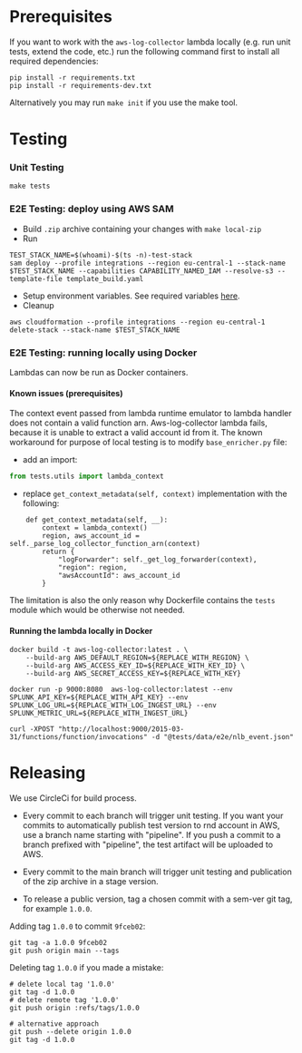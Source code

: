 # Prerequisites

If you want to work with the `aws-log-collector` lambda locally (e.g. run unit tests, extend the code, etc.) run the following command first to install all required dependencies:

```
pip install -r requirements.txt
pip install -r requirements-dev.txt
```

Alternatively you may run `make init` if you use the make tool.

# Testing
### Unit Testing
`make tests`

### E2E Testing: deploy using AWS SAM
* Build `.zip` archive containing your changes with `make local-zip`
* Run 
```
TEST_STACK_NAME=$(whoami)-$(ts -n)-test-stack    
sam deploy --profile integrations --region eu-central-1 --stack-name $TEST_STACK_NAME --capabilities CAPABILITY_NAMED_IAM --resolve-s3 --template-file template_build.yaml
```
* Setup environment variables. See required variables [here](./README.md#4-set-environment-variables).
* Cleanup 
```
aws cloudformation --profile integrations --region eu-central-1 delete-stack --stack-name $TEST_STACK_NAME
```

### E2E Testing: running locally using Docker
Lambdas can now be run as Docker containers.

#### Known issues (prerequisites)
The context event passed from lambda runtime emulator to lambda handler does not contain a valid function arn. Aws-log-collector lambda fails, because it is unable to extract a valid account id from it.
The known workaround for purpose of local testing is to modify `base_enricher.py` file:
* add an import:
```python
from tests.utils import lambda_context
```
* replace `get_context_metadata(self, context)` implementation with the following:
```
    def get_context_metadata(self, __):
        context = lambda_context()
        region, aws_account_id = self._parse_log_collector_function_arn(context)
        return {
            "logForwarder": self._get_log_forwarder(context),
            "region": region,
            "awsAccountId": aws_account_id
        }
```
The limitation is also the only reason why Dockerfile contains the `tests` module which would be otherwise not needed.

#### Running the lambda locally in Docker

```shell script
docker build -t aws-log-collector:latest . \
    --build-arg AWS_DEFAULT_REGION=${REPLACE_WITH_REGION} \
    --build-arg AWS_ACCESS_KEY_ID=${REPLACE_WITH_KEY_ID} \
    --build-arg AWS_SECRET_ACCESS_KEY=${REPLACE_WITH_KEY}

docker run -p 9000:8080  aws-log-collector:latest --env SPLUNK_API_KEY=${REPLACE_WITH_API_KEY} --env SPLUNK_LOG_URL=${REPLACE_WITH_LOG_INGEST_URL} --env SPLUNK_METRIC_URL=${REPLACE_WITH_INGEST_URL}
                                                                  
curl -XPOST "http://localhost:9000/2015-03-31/functions/function/invocations" -d "@tests/data/e2e/nlb_event.json"
```

# Releasing
We use CircleCi for build process.
* Every commit to each branch will trigger unit testing. If you want your commits to automatically publish test version to rnd account in AWS, use a branch name starting with "pipeline". If you push a commit to a branch prefixed with "pipeline", the test artifact will be uploaded to AWS.

* Every commit to the main branch will trigger unit testing and publication of the zip archive in a stage version.

* To release a public version, tag a chosen commit with a sem-ver git tag, for example `1.0.0`.

Adding tag `1.0.0` to commit `9fceb02`:
```
git tag -a 1.0.0 9fceb02
git push origin main --tags
```

Deleting tag `1.0.0` if you made a mistake:
 
```
# delete local tag '1.0.0'
git tag -d 1.0.0
# delete remote tag '1.0.0'
git push origin :refs/tags/1.0.0

# alternative approach
git push --delete origin 1.0.0
git tag -d 1.0.0
